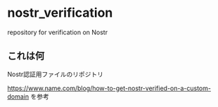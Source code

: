 # nostr_verification
 repository for verification on Nostr

## これは何

Nostr認証用ファイルのリポジトリ

https://www.name.com/blog/how-to-get-nostr-verified-on-a-custom-domain を参考